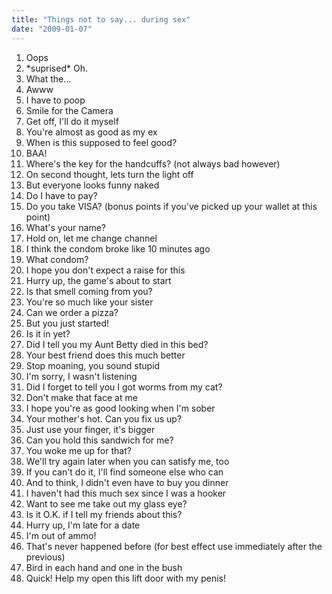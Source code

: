 ```yaml
---
title: "Things not to say... during sex"
date: "2009-01-07"
---
```


1. Oops
2. \*suprised\* Oh.
3. What the...
4. Awww
5. I have to poop
6. Smile for the Camera
7. Get off, I'll do it myself
8. You're almost as good as my ex
9. When is this supposed to feel good?
10. BAA!
11. Where's the key for the handcuffs? (not always bad however)
12. On second thought, lets turn the light off
13. But everyone looks funny naked
14. Do I have to pay?
15. Do you take VISA? (bonus points if you've picked up your wallet at this point)
16. What's your name?
17. Hold on, let me change channel
18. I think the condom broke like 10 minutes ago
19. What condom?
20. I hope you don't expect a raise for this
21. Hurry up, the game's about to start
22. Is that smell coming from you?
23. You're so much like your sister
24. Can we order a pizza?
25. But you just started!
26. Is it in yet?
27. Did I tell you my Aunt Betty died in this bed?
28. Your best friend does this much better
29. Stop moaning, you sound stupid
30. I'm sorry, I wasn't listening
31. Did I forget to tell you I got worms from my cat?
32. Don't make that face at me
33. I hope you're as good looking when I'm sober
34. Your mother's hot. Can you fix us up?
35. Just use your finger, it's bigger
36. Can you hold this sandwich for me?
37. You woke me up for that?
38. We'll try again later when you can satisfy me, too
39. If you can't do it, I'll find someone else who can
40. And to think, I didn't even have to buy you dinner
41. I haven't had this much sex since I was a hooker
42. Want to see me take out my glass eye?
43. Is it O.K. if I tell my friends about this?
44. Hurry up, I'm late for a date
45. I'm out of ammo!
46. That's never happened before (for best effect use immediately after the previous)
47. Bird in each hand and one in the bush
48. Quick! Help my open this lift door with my penis!
